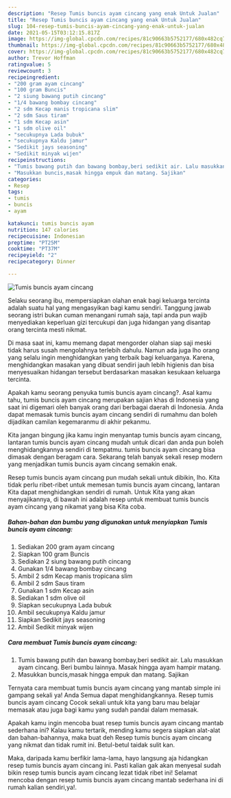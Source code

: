 ```yaml
---
description: "Resep Tumis buncis ayam cincang yang enak Untuk Jualan"
title: "Resep Tumis buncis ayam cincang yang enak Untuk Jualan"
slug: 104-resep-tumis-buncis-ayam-cincang-yang-enak-untuk-jualan
date: 2021-05-15T03:12:15.817Z
image: https://img-global.cpcdn.com/recipes/81c90663b5752177/680x482cq70/tumis-buncis-ayam-cincang-foto-resep-utama.jpg
thumbnail: https://img-global.cpcdn.com/recipes/81c90663b5752177/680x482cq70/tumis-buncis-ayam-cincang-foto-resep-utama.jpg
cover: https://img-global.cpcdn.com/recipes/81c90663b5752177/680x482cq70/tumis-buncis-ayam-cincang-foto-resep-utama.jpg
author: Trevor Hoffman
ratingvalue: 5
reviewcount: 3
recipeingredient:
- "200 gram ayam cincang"
- "100 gram Buncis"
- "2 siung bawang putih cincang"
- "1/4 bawang bombay cincang"
- "2 sdm Kecap manis tropicana slim"
- "2 sdm Saus tiram"
- "1 sdm Kecap asin"
- "1 sdm olive oil"
- "secukupnya Lada bubuk"
- "secukupnya Kaldu jamur"
- "Sedikit jays seasoning"
- "Sedikit minyak wijen"
recipeinstructions:
- "Tumis bawang putih dan bawang bombay,beri sedikit air. Lalu masukkan ayam cincang. Beri bumbu lainnya. Masak hingga ayam hampir matang."
- "Masukkan buncis,masak hingga empuk dan matang. Sajikan"
categories:
- Resep
tags:
- tumis
- buncis
- ayam

katakunci: tumis buncis ayam 
nutrition: 147 calories
recipecuisine: Indonesian
preptime: "PT25M"
cooktime: "PT37M"
recipeyield: "2"
recipecategory: Dinner

---
```



![Tumis buncis ayam cincang](https://img-global.cpcdn.com/recipes/81c90663b5752177/680x482cq70/tumis-buncis-ayam-cincang-foto-resep-utama.jpg)

Selaku seorang ibu, mempersiapkan olahan enak bagi keluarga tercinta adalah suatu hal yang mengasyikan bagi kamu sendiri. Tanggung jawab seorang istri bukan cuman menangani rumah saja, tapi anda pun wajib menyediakan keperluan gizi tercukupi dan juga hidangan yang disantap orang tercinta mesti nikmat.

Di masa  saat ini, kamu memang dapat mengorder olahan siap saji meski tidak harus susah mengolahnya terlebih dahulu. Namun ada juga lho orang yang selalu ingin menghidangkan yang terbaik bagi keluarganya. Karena, menghidangkan masakan yang dibuat sendiri jauh lebih higienis dan bisa menyesuaikan hidangan tersebut berdasarkan masakan kesukaan keluarga tercinta. 



Apakah kamu seorang penyuka tumis buncis ayam cincang?. Asal kamu tahu, tumis buncis ayam cincang merupakan sajian khas di Indonesia yang saat ini digemari oleh banyak orang dari berbagai daerah di Indonesia. Anda dapat memasak tumis buncis ayam cincang sendiri di rumahmu dan boleh dijadikan camilan kegemaranmu di akhir pekanmu.

Kita jangan bingung jika kamu ingin menyantap tumis buncis ayam cincang, lantaran tumis buncis ayam cincang mudah untuk dicari dan anda pun boleh menghidangkannya sendiri di tempatmu. tumis buncis ayam cincang bisa dimasak dengan beragam cara. Sekarang telah banyak sekali resep modern yang menjadikan tumis buncis ayam cincang semakin enak.

Resep tumis buncis ayam cincang pun mudah sekali untuk dibikin, lho. Kita tidak perlu ribet-ribet untuk memesan tumis buncis ayam cincang, lantaran Kita dapat menghidangkan sendiri di rumah. Untuk Kita yang akan menyajikannya, di bawah ini adalah resep untuk membuat tumis buncis ayam cincang yang nikamat yang bisa Kita coba.

<!--inarticleads1-->

##### Bahan-bahan dan bumbu yang digunakan untuk menyiapkan Tumis buncis ayam cincang:

1. Sediakan 200 gram ayam cincang
1. Siapkan 100 gram Buncis
1. Sediakan 2 siung bawang putih cincang
1. Gunakan 1/4 bawang bombay cincang
1. Ambil 2 sdm Kecap manis tropicana slim
1. Ambil 2 sdm Saus tiram
1. Gunakan 1 sdm Kecap asin
1. Sediakan 1 sdm olive oil
1. Siapkan secukupnya Lada bubuk
1. Ambil secukupnya Kaldu jamur
1. Siapkan Sedikit jays seasoning
1. Ambil Sedikit minyak wijen




<!--inarticleads2-->

##### Cara membuat Tumis buncis ayam cincang:

1. Tumis bawang putih dan bawang bombay,beri sedikit air. Lalu masukkan ayam cincang. Beri bumbu lainnya. Masak hingga ayam hampir matang.
1. Masukkan buncis,masak hingga empuk dan matang. Sajikan




Ternyata cara membuat tumis buncis ayam cincang yang mantab simple ini gampang sekali ya! Anda Semua dapat menghidangkannya. Resep tumis buncis ayam cincang Cocok sekali untuk kita yang baru mau belajar memasak atau juga bagi kamu yang sudah pandai dalam memasak.

Apakah kamu ingin mencoba buat resep tumis buncis ayam cincang mantab sederhana ini? Kalau kamu tertarik, mending kamu segera siapkan alat-alat dan bahan-bahannya, maka buat deh Resep tumis buncis ayam cincang yang nikmat dan tidak rumit ini. Betul-betul taidak sulit kan. 

Maka, daripada kamu berfikir lama-lama, hayo langsung aja hidangkan resep tumis buncis ayam cincang ini. Pasti kalian gak akan menyesal sudah bikin resep tumis buncis ayam cincang lezat tidak ribet ini! Selamat mencoba dengan resep tumis buncis ayam cincang mantab sederhana ini di rumah kalian sendiri,ya!.


